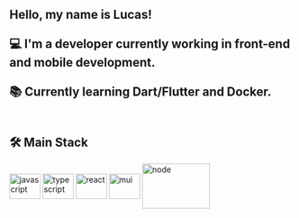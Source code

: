 <h2> 
  Hello, my name is Lucas!
  <br/>
  <br/>
  💻 I'm a developer currently working in front-end and mobile development.
  <br/>
  <br/>
  📚 Currently learning Dart/Flutter and Docker.
  <br/>
  <br/>
</h2>

<h2>🛠️ Main Stack</h2>
<div style="display: inline_block">
  <img align="center" alt="javascript" height="45" width="55" src="https://cdn.jsdelivr.net/gh/devicons/devicon@latest/icons/javascript/javascript-original.svg">
  <img align="center" alt="typescript" height="45" width="55" src="https://cdn.jsdelivr.net/gh/devicons/devicon/icons/typescript/typescript-original.svg" />
  <img align="center" alt="react" height="45" width="55" src="https://cdn.jsdelivr.net/gh/devicons/devicon/icons/react/react-original.svg">
  <img align="center" alt="mui" height="45" width="55" src="https://cdn.jsdelivr.net/gh/devicons/devicon/icons/materialui/materialui-original.svg" />        
  <img align="center" alt="node" height="80" width="120" src="https://cdn.jsdelivr.net/gh/devicons/devicon/icons/nodejs/nodejs-original-wordmark.svg" />
  <br/>
  <br/>
</div>

